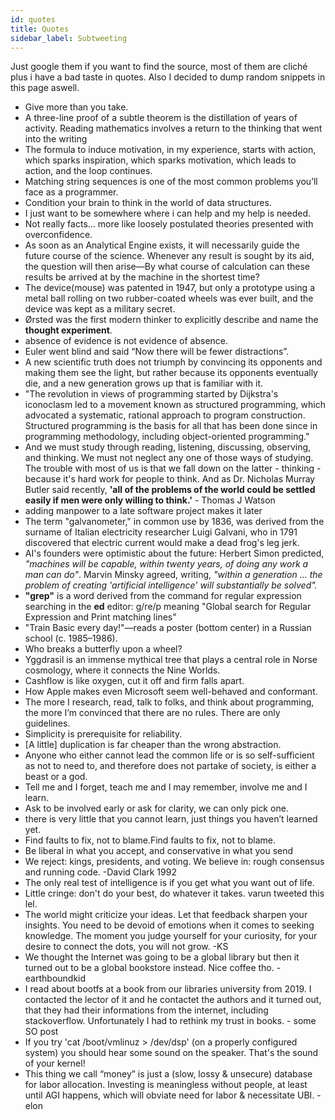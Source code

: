 ```yaml
---
id: quotes
title: Quotes
sidebar_label: Subtweeting
---
```


Just google them if you want to find the source, most of them are cliché
plus i have a bad taste in quotes. Also I decided to dump random snippets in this page aswell.

- Give more than you take.
- A three-line proof of a subtle theorem is the distillation of years of activity. Reading mathematics involves a return to the thinking that went into the writing
- The formula to induce motivation, in my experience, starts with action, which sparks inspiration, which sparks motivation, which leads to action, and the loop continues.
- Matching string sequences is one of the most common problems you’ll face as a programmer.
- Condition your brain to think in the world of data structures.
- I just want to be somewhere where i can help and my help is needed.
- Not really facts… more like loosely postulated theories presented with overconfidence.
- As soon as an Analytical Engine exists, it will necessarily guide the future course of the science. Whenever any result is sought by its aid, the question will then arise—By what course of calculation can these results be arrived at by the machine in the shortest time?
- The device(mouse) was patented in 1947, but only a prototype using a metal ball rolling on two rubber-coated wheels was ever built, and the device was kept as a military secret.
- Ørsted was the first modern thinker to explicitly describe and name the **thought experiment**.
- absence of evidence is not evidence of absence.
- Euler went blind and said “Now there will be fewer distractions”.
- A new scientific truth does not triumph by convincing its opponents and making them see the light, but rather because its opponents eventually die, and a new generation grows up that is familiar with it.
- "The revolution in views of programming started by Dijkstra's iconoclasm led to a movement known as structured programming, which advocated a systematic, rational approach to program construction. Structured programming is the basis for all that has been done since in programming methodology, including object-oriented programming."
- And we must study through reading, listening, discussing, observing, and thinking. We must not neglect any one of those ways of studying. The trouble with most of us is that we fall down on the latter - thinking - because it's hard work for people to think. And as Dr. Nicholas Murray Butler said recently, **'all of the problems of the world could be settled easily if men were only willing to think.'** - Thomas J Watson
- adding manpower to a late software project makes it later
- The term "galvanometer," in common use by 1836, was derived from the surname of Italian electricity researcher Luigi Galvani, who in 1791 discovered that electric current would make a dead frog's leg jerk.
- AI's founders were optimistic about the future: Herbert Simon predicted, _"machines will be capable, within twenty years, of doing any work a man can do"_. Marvin Minsky agreed, writing, _"within a generation ... the problem of creating 'artificial intelligence' will substantially be solved"._
- **"grep"** is a word derived from the command for regular expression searching in the **ed** editor: g/re/p meaning "Global search for Regular Expression and Print matching lines"
- "Train Basic every day!"—reads a poster (bottom center) in a Russian school (c. 1985–1986).
- Who breaks a butterfly upon a wheel?
- Yggdrasil is an immense mythical tree that plays a central role in Norse cosmology, where it connects the Nine Worlds.
- Cashflow is like oxygen, cut it off and firm falls apart.
- How Apple makes even Microsoft seem well-behaved and conformant.
- The more I research, read, talk to folks, and think about programming, the more I’m convinced that there are no rules. There are only guidelines.
- Simplicity is prerequisite for reliability.
- [A little] duplication is far cheaper than the wrong abstraction.
- Anyone who either cannot lead the common life or is so self-sufficient as not to need to, and therefore does not partake of society, is either a beast or a god.
- Tell me and I forget, teach me and I may remember, involve me and I learn.
- Ask to be involved early or ask for clarity, we can only pick one.
- there is very little that you cannot learn, just things you haven’t learned yet.
- Find faults to fix, not to blame.Find faults to fix, not to blame.
- Be liberal in what you accept, and conservative in what you send
- We reject: kings, presidents, and voting. We believe in: rough consensus and running code. -David Clark 1992
- The only real test of intelligence is if you get what you want out of life.
- Little cringe: don't do your best, do whatever it takes. varun tweeted this lel.
- The world might criticize your ideas. Let that feedback sharpen your insights. You need to be devoid of emotions when it comes to seeking knowledge. The moment you judge yourself for your curiosity, for your desire to connect the dots, you will not grow. -KS
- We thought the Internet was going to be a global library but then it turned out to be a global bookstore instead. Nice coffee tho. - earthboundkid
- I read about bootfs at a book from our libraries university from 2019. I contacted the lector of it and he contactet the authors and it turned out, that they had their informations from the internet, including stackoverflow. Unfortunately I had to rethink my trust in books. - some SO post
- If you try 'cat /boot/vmlinuz > /dev/dsp' (on a properly configured system) you should hear some sound on the speaker. That's the sound of your kernel!
- This thing we call “money” is just a (slow, lossy & unsecure) database for labor allocation. Investing is meaningless without people, at least until AGI happens, which will obviate need for labor & necessitate UBI. - elon
